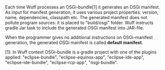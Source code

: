 Each time Wuff processes an OSGi-bundle[1] it generates an OSGi manifest. As input for manifest generation, it uses various project properties: version, name, dependencies, classpath etc. The generated manifest does not pollute program sources: it is placed to "build/osgi" folder. Wuff instructs gradle Jar task to include the generated OSGi manifest into JAR-file.

When the programmer gives no additional instructions on OSGi-manifest generation, the generated OSGi manifest is called **default manifest**.

[1]: In Wuff context OSGi-bundle is a gradle project with one of the plugins applied: "eclipse-bundle", "eclipse-equinox-app", "eclipse-ide-app", "eclipse-ide-bundle", "eclipse-rcp-app", "osgi-bundle".